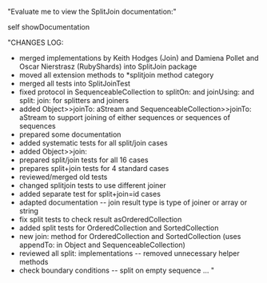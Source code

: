 "Evaluate me to view the SplitJoin documentation:"

self showDocumentation

"CHANGES LOG:
- merged implementations by Keith Hodges (Join) and Damiena Pollet
  and Oscar Nierstrasz (RubyShards) into SplitJoin package
- moved all extension methods to *splitjoin method category
- merged all tests into SplitJoinTest
- fixed protocol in SequenceableCollection to splitOn: and joinUsing:
  and split: join: for splitters and joiners
- added Object>>joinTo: aStream and SequenceableCollection>>joinTo: aStream
  to support joining of either sequences or sequences of sequences
- prepared some documentation
- added systematic tests for all split/join cases
- added Object>>join:
- prepared split/join tests for all 16 cases
- prepares split+join tests for 4 standard cases
- reviewed/merged old tests
- changed splitjoin tests to use different joiner
- added separate test for split+join=id cases
- adapted documentation -- join result type is type of joiner or array or string
- fix split tests to check result asOrderedCollection
- added split tests for OrderedCollection and SortedCollection
- new join: method for OrderedCollection and SortedCollection
  (uses appendTo: in Object and SequenceableCollection)
- reviewed all split: implementations -- removed unnecessary helper methods
- check boundary conditions -- split on empty sequence ...
"
